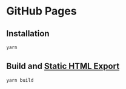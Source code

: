 # GitHub Pages

## Installation
```sh
yarn
```

## Build and [Static HTML Export](https://nextjs.org/docs/advanced-features/static-html-export)
```sh
yarn build
```
